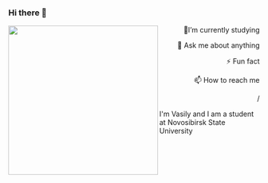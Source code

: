 ### Hi there 👋
<div id="header" align="right">

<body>
<img src="https://media.giphy.com/media/ToMjGpyHdJiioVfdtK0/giphy.gif" align="left" width="300" height="300"/>
<p> 🌱I’m currently studying </p>
<p> 💬 Ask me about anything </p>
<p> ⚡ Fun fact </p>
<p> 📫 How to reach me </p>
/<body>
</div>

I'm Vasily and I am a student at Novosibirsk State University





